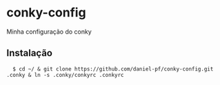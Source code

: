 # conky-config
Minha configuração do conky

## Instalação
```
  $ cd ~/ & git clone https://github.com/daniel-pf/conky-config.git .conky & ln -s .conky/conkyrc .conkyrc
```

